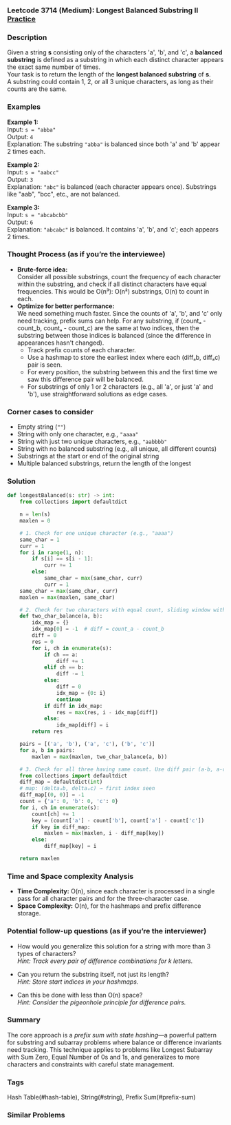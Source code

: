 ### Leetcode 3714 (Medium): Longest Balanced Substring II [Practice](https://leetcode.com/problems/longest-balanced-substring-ii)

### Description  
Given a string **s** consisting only of the characters 'a', 'b', and 'c', a **balanced substring** is defined as a substring in which each distinct character appears the exact same number of times.  
Your task is to return the length of the **longest balanced substring** of **s**.  
A substring could contain 1, 2, or all 3 unique characters, as long as their counts are the same.

### Examples  

**Example 1:**  
Input: `s = "abba"`  
Output: `4`  
Explanation: The substring `"abba"` is balanced since both 'a' and 'b' appear 2 times each.

**Example 2:**  
Input: `s = "aabcc"`  
Output: `3`  
Explanation: `"abc"` is balanced (each character appears once). Substrings like "aab", "bcc", etc., are not balanced.

**Example 3:**  
Input: `s = "abcabcbb"`  
Output: `6`  
Explanation: `"abcabc"` is balanced. It contains 'a', 'b', and 'c'; each appears 2 times.

### Thought Process (as if you’re the interviewee)  
- **Brute-force idea:**  
  Consider all possible substrings, count the frequency of each character within the substring, and check if all distinct characters have equal frequencies. This would be O(n³): O(n²) substrings, O(n) to count in each.  
- **Optimize for better performance:**  
  We need something much faster. Since the counts of 'a', 'b', and 'c' only need tracking, prefix sums can help. For any substring, if (countₐ - count_b, countₐ - count_c) are the same at two indices, then the substring between those indices is balanced (since the difference in appearances hasn't changed).  
  - Track prefix counts of each character.
  - Use a hashmap to store the earliest index where each (diffₐb, diffₐc) pair is seen.  
  - For every position, the substring between this and the first time we saw this difference pair will be balanced.  
  - For substrings of only 1 or 2 characters (e.g., all 'a', or just 'a' and 'b'), use straightforward solutions as edge cases.

### Corner cases to consider  
- Empty string (`""`)
- String with only one character, e.g., `"aaaa"`
- String with just two unique characters, e.g., `"aabbbb"`
- String with no balanced substring (e.g., all unique, all different counts)
- Substrings at the start or end of the original string
- Multiple balanced substrings, return the length of the longest

### Solution

```python
def longestBalanced(s: str) -> int:
    from collections import defaultdict

    n = len(s)
    maxlen = 0

    # 1. Check for one unique character (e.g., "aaaa")
    same_char = 1
    curr = 1
    for i in range(1, n):
        if s[i] == s[i - 1]:
            curr += 1
        else:
            same_char = max(same_char, curr)
            curr = 1
    same_char = max(same_char, curr)
    maxlen = max(maxlen, same_char)

    # 2. Check for two characters with equal count, sliding window with hashmap
    def two_char_balance(a, b):
        idx_map = {}
        idx_map[0] = -1  # diff = count_a - count_b
        diff = 0
        res = 0
        for i, ch in enumerate(s):
            if ch == a:
                diff += 1
            elif ch == b:
                diff -= 1
            else:
                diff = 0
                idx_map = {0: i}
                continue
            if diff in idx_map:
                res = max(res, i - idx_map[diff])
            else:
                idx_map[diff] = i
        return res

    pairs = [('a', 'b'), ('a', 'c'), ('b', 'c')]
    for a, b in pairs:
        maxlen = max(maxlen, two_char_balance(a, b))

    # 3. Check for all three having same count. Use diff pair (a-b, a-c).
    from collections import defaultdict
    diff_map = defaultdict(int)
    # map: (deltaₐb, deltaₐc) → first index seen
    diff_map[(0, 0)] = -1
    count = {'a': 0, 'b': 0, 'c': 0}
    for i, ch in enumerate(s):
        count[ch] += 1
        key = (count['a'] - count['b'], count['a'] - count['c'])
        if key in diff_map:
            maxlen = max(maxlen, i - diff_map[key])
        else:
            diff_map[key] = i

    return maxlen
```

### Time and Space complexity Analysis  

- **Time Complexity:** O(n), since each character is processed in a single pass for all character pairs and for the three-character case.
- **Space Complexity:** O(n), for the hashmaps and prefix difference storage.

### Potential follow-up questions (as if you’re the interviewer)  

- How would you generalize this solution for a string with more than 3 types of characters?  
  *Hint: Track every pair of difference combinations for k letters.*

- Can you return the substring itself, not just its length?  
  *Hint: Store start indices in your hashmaps.*

- Can this be done with less than O(n) space?  
  *Hint: Consider the pigeonhole principle for difference pairs.*

### Summary
The core approach is a *prefix sum with state hashing*—a powerful pattern for substring and subarray problems where balance or difference invariants need tracking. This technique applies to problems like Longest Subarray with Sum Zero, Equal Number of 0s and 1s, and generalizes to more characters and constraints with careful state management.

### Tags
Hash Table(#hash-table), String(#string), Prefix Sum(#prefix-sum)

### Similar Problems
